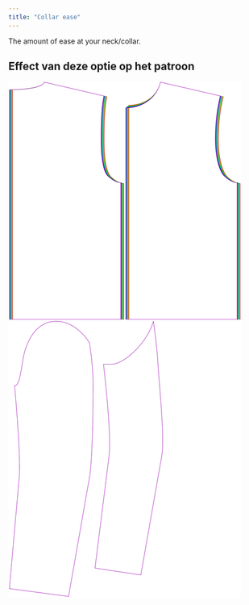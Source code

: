 ```yaml
---
title: "Collar ease"
---
```


The amount of ease at your neck/collar.

## Effect van deze optie op het patroon

![This image shows the effect of this option by superimposing several variants that have a different value for this option](bent_collarease_sample.svg "Effect of this option on the pattern")
